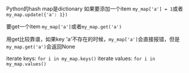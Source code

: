 Python的hash map是dictionary
如果要添加一个item
`my_map['a'] = 1`或者`my_map.update({'a': 1})`

要get一个item
`my_map['a']`或者`my_map.get('a')`

用get比较靠谱，如果key 'a'不存在的时候，`my_map['a']`会直接报错，但是`my_map.get('a')`会返回None

iterate keys:
`for i in my_map.keys()`
iterate values: 
`for i in my_map.values()`
